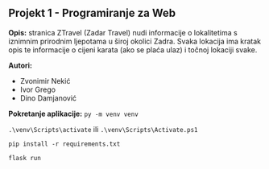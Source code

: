 ## Projekt 1 - Programiranje za Web
**Opis:** stranica ZTravel (Zadar Travel) nudi informacije o lokalitetima s iznimnim prirodnim ljepotama u široj okolici Zadra. Svaka lokacija ima kratak opis te informacije o cijeni karata (ako se plaća ulaz) i točnoj lokaciji svake. 

**Autori:**
- Zvonimir Nekić
- Ivor Grego
- Dino Damjanović

**Pokretanje aplikacije:**
```py -m venv venv```

```.\venv\Scripts\activate``` ili ```.\venv\Scripts\Activate.ps1```

```pip install -r requirements.txt```


```flask run```
